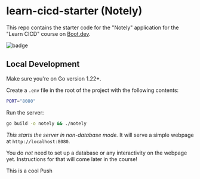 # learn-cicd-starter (Notely)

This repo contains the starter code for the "Notely" application for the "Learn CICD" course on [Boot.dev](https://boot.dev).


![badge](https://github.com/CK-7vn/learn-cicd-starter/actions/workflows/ci.yml/badge.svg)
## Local Development

Make sure you're on Go version 1.22+.

Create a `.env` file in the root of the project with the following contents:

```bash
PORT="8080"
```

Run the server:

```bash
go build -o notely && ./notely
```

*This starts the server in non-database mode.* It will serve a simple webpage at `http://localhost:8080`.

You do *not* need to set up a database or any interactivity on the webpage yet. Instructions for that will come later in the course!

This is a cool Push
